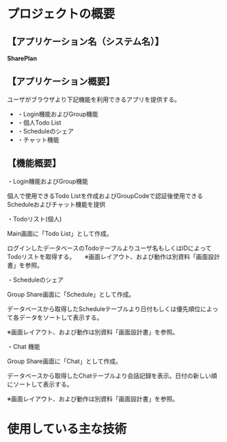 # プロジェクトの概要
## 【アプリケーション名（システム名）】
**SharePlan**
## 【アプリケーション概要】
ユーザがブラウザより下記機能を利用できるアプリを提供する。

- ・Login機能およびGroup機能
- ・個人Todo List
- ・Scheduleのシェア
- ・チャット機能

## 【機能概要】

・Login機能およびGroup機能

個人で使用できるTodo Listを作成およびGroupCodeで認証後使用できるScheduleおよびチャット機能を提供

・Todoリスト(個人)

Main画面に「Todo List」として作成。

ログインしたデータベースのTodoテーブルよりユーザ名もしくはIDによってTodoリストを取得する。
　
※画面レイアウト、および動作は別資料「画面設計書」を参照。

・Scheduleのシェア

Group Share画面に「Schedule」として作成。

データベースから取得したScheduleテーブルより日付もしくは優先順位によって各データをソートして表示する。

※画面レイアウト、および動作は別資料「画面設計書」を参照。

・Chat 機能

Group Share画面に「Chat」として作成。

データベースから取得したChatテーブルより会話記録を表示。日付の新しい順にソートして表示する。

※画面レイアウト、および動作は別資料「画面設計書」を参照。

# 使用している主な技術

##
